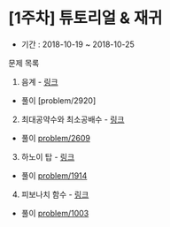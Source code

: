 # [1주차] 튜토리얼 & 재귀
  - 기간 : 2018-10-19 ~ 2018-10-25

문제 목록

1. 음계 - [링크](https://boj.kr/2920)
  - 풀이 [problem/2920]
2. 최대공약수와 최소공배수 - [링크](https://boj.kr/2609)
  - 풀이 [problem/2609](https://github.com/duskan/baekjoon/tree/master/problem/2609)
3. 하노이 탑 - [링크](https://boj.kr/1914)
  - 풀이 [problem/1914](https://github.com/duskan/baekjoon/tree/master/problem/1914)
4. 피보나치 함수 - [링크](https://boj.kr/1003)
  - 풀이 [problem/1003](https://github.com/duskan/baekjoon/tree/master/problem/1003)

